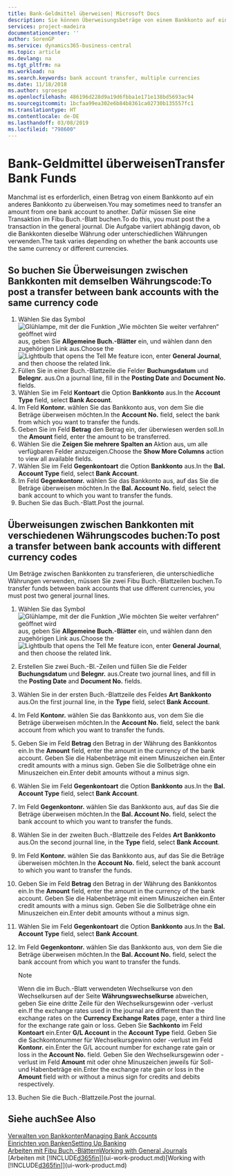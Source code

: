 ```yaml
---
title: Bank-Geldmittel überweisen| Microsoft Docs
description: Sie können Überweisungsbeträge von einem Bankkonto auf ein anders übertragen, einschließlich verschiedene Währungen, indem Sie die Transaktion im Fibu Buch.-Blatt buchen.
services: project-madeira
documentationcenter: ''
author: SorenGP
ms.service: dynamics365-business-central
ms.topic: article
ms.devlang: na
ms.tgt_pltfrm: na
ms.workload: na
ms.search.keywords: bank account transfer, multiple currencies
ms.date: 11/18/2018
ms.author: sgroespe
ms.openlocfilehash: 486196d228d9a19d6fbba1e171e138bd5693ac94
ms.sourcegitcommit: 1bcfaa99ea302e6b84b8361ca02730b135557fc1
ms.translationtype: HT
ms.contentlocale: de-DE
ms.lasthandoff: 03/08/2019
ms.locfileid: "798600"
---
```

# <a name="transfer-bank-funds"></a><span data-ttu-id="efd86-103">Bank-Geldmittel überweisen</span><span class="sxs-lookup"><span data-stu-id="efd86-103">Transfer Bank Funds</span></span>
<span data-ttu-id="efd86-104">Manchmal ist es erforderlich, einen Betrag von einem Bankkonto auf ein anderes Bankkonto zu überweisen.</span><span class="sxs-lookup"><span data-stu-id="efd86-104">You may sometimes need to transfer an amount from one bank account to another.</span></span> <span data-ttu-id="efd86-105">Dafür müssen Sie eine Transaktion im Fibu Buch.-Blatt buchen.</span><span class="sxs-lookup"><span data-stu-id="efd86-105">To do this, you must post the a transaction in the general journal.</span></span> <span data-ttu-id="efd86-106">Die Aufgabe variiert abhängig davon, ob die Bankkonten dieselbe Währung oder unterschiedlichen Währungen verwenden.</span><span class="sxs-lookup"><span data-stu-id="efd86-106">The task varies depending on whether the bank accounts use the same currency or different currencies.</span></span>

## <a name="to-post-a-transfer-between-bank-accounts-with-the-same-currency-code"></a><span data-ttu-id="efd86-107">So buchen Sie Überweisungen zwischen Bankkonten mit demselben Währungscode:</span><span class="sxs-lookup"><span data-stu-id="efd86-107">To post a transfer between bank accounts with the same currency code</span></span>
1. <span data-ttu-id="efd86-108">Wählen Sie das Symbol ![Glühlampe, mit der die Funktion „Wie möchten Sie weiter verfahren“ geöffnet wird](media/ui-search/search_small.png "Wie möchten Sie weiter verfahren?") aus, geben Sie **Allgemeine Buch.-Blätter** ein, und wählen dann den zugehörigen Link aus.</span><span class="sxs-lookup"><span data-stu-id="efd86-108">Choose the ![Lightbulb that opens the Tell Me feature](media/ui-search/search_small.png "Tell me what you want to do") icon, enter **General Journal**, and then choose the related link.</span></span>
2. <span data-ttu-id="efd86-109">Füllen Sie in einer Buch.-Blattzeile die Felder **Buchungsdatum** und **Belegnr.** aus.</span><span class="sxs-lookup"><span data-stu-id="efd86-109">On a journal line, fill in the **Posting Date** and **Document No.** fields.</span></span>
3. <span data-ttu-id="efd86-110">Wählen Sie im Feld **Kontoart** die Option **Bankkonto** aus.</span><span class="sxs-lookup"><span data-stu-id="efd86-110">In the **Account Type** field, select **Bank Account**.</span></span>
4. <span data-ttu-id="efd86-111">Im Feld **Kontonr.** wählen Sie das Bankkonto aus, von dem Sie die Beträge überweisen möchten.</span><span class="sxs-lookup"><span data-stu-id="efd86-111">In the **Account No.** field, select the bank from which you want to transfer the funds.</span></span>
5. <span data-ttu-id="efd86-112">Geben Sie im Feld **Betrag** den Betrag ein, der überwiesen werden soll.</span><span class="sxs-lookup"><span data-stu-id="efd86-112">In the **Amount** field, enter the amount to be transferred.</span></span>
6. <span data-ttu-id="efd86-113">Wählen Sie die **Zeigen Sie mehrere Spalten an** Aktion aus, um alle verfügbaren Felder anzuzeigen.</span><span class="sxs-lookup"><span data-stu-id="efd86-113">Choose the **Show More Columns** action to view all available fields.</span></span>
7. <span data-ttu-id="efd86-114">Wählen Sie im Feld **Gegenkontoart** die Option **Bankkonto** aus.</span><span class="sxs-lookup"><span data-stu-id="efd86-114">In the **Bal. Account Type** field, select **Bank Account**.</span></span>
8. <span data-ttu-id="efd86-115">Im Feld **Gegenkontonr.** wählen Sie das Bankkonto aus, auf das Sie die Beträge überweisen möchten.</span><span class="sxs-lookup"><span data-stu-id="efd86-115">In the **Bal. Account No.** field, select the bank account to which you want to transfer the funds.</span></span>
9. <span data-ttu-id="efd86-116">Buchen Sie das Buch.-Blatt.</span><span class="sxs-lookup"><span data-stu-id="efd86-116">Post the journal.</span></span>

## <a name="to-post-a-transfer-between-bank-accounts-with-different-currency-codes"></a><span data-ttu-id="efd86-117">Überweisungen zwischen Bankkonten mit verschiedenen Währungscodes buchen:</span><span class="sxs-lookup"><span data-stu-id="efd86-117">To post a transfer between bank accounts with different currency codes</span></span>
<span data-ttu-id="efd86-118">Um Beträge zwischen Bankkonten zu transferieren, die unterschiedliche Währungen verwenden, müssen Sie zwei Fibu Buch.-Blattzeilen buchen.</span><span class="sxs-lookup"><span data-stu-id="efd86-118">To transfer funds between bank accounts that use different currencies, you must post two general journal lines.</span></span>

1. <span data-ttu-id="efd86-119">Wählen Sie das Symbol ![Glühlampe, mit der die Funktion „Wie möchten Sie weiter verfahren“ geöffnet wird](media/ui-search/search_small.png "Wie möchten Sie weiter verfahren?") aus, geben Sie **Allgemeine Buch.-Blätter** ein, und wählen dann den zugehörigen Link aus.</span><span class="sxs-lookup"><span data-stu-id="efd86-119">Choose the ![Lightbulb that opens the Tell Me feature](media/ui-search/search_small.png "Tell me what you want to do") icon, enter **General Journal**, and then choose the related link.</span></span>
2. <span data-ttu-id="efd86-120">Erstellen Sie zwei Buch.-Bl.-Zeilen und füllen Sie die Felder **Buchungsdatum** und **Belegnr.** aus.</span><span class="sxs-lookup"><span data-stu-id="efd86-120">Create two journal lines, and fill in the **Posting Date** and **Document No.** fields.</span></span>
3. <span data-ttu-id="efd86-121">Wählen Sie in der ersten Buch.-Blattzeile des Feldes **Art** **Bankkonto** aus.</span><span class="sxs-lookup"><span data-stu-id="efd86-121">On the first journal line, in the **Type** field, select **Bank Account**.</span></span>
4. <span data-ttu-id="efd86-122">Im Feld **Kontonr.** wählen Sie das Bankkonto aus, von dem Sie die Beträge überweisen möchten.</span><span class="sxs-lookup"><span data-stu-id="efd86-122">In the **Account No.** field, select the bank account from which you want to transfer the funds.</span></span>
5. <span data-ttu-id="efd86-123">Geben Sie im Feld **Betrag** den Betrag in der Währung des Bankkontos ein.</span><span class="sxs-lookup"><span data-stu-id="efd86-123">In the **Amount** field, enter the amount in the currency of the bank account.</span></span> <span data-ttu-id="efd86-124">Geben Sie die Habenbeträge mit einem Minuszeichen ein.</span><span class="sxs-lookup"><span data-stu-id="efd86-124">Enter credit amounts with a minus sign.</span></span> <span data-ttu-id="efd86-125">Geben Sie die Sollbeträge ohne ein Minuszeichen ein.</span><span class="sxs-lookup"><span data-stu-id="efd86-125">Enter debit amounts without a minus sign.</span></span>
6. <span data-ttu-id="efd86-126">Wählen Sie im Feld **Gegenkontoart** die Option **Bankkonto** aus.</span><span class="sxs-lookup"><span data-stu-id="efd86-126">In the **Bal. Account Type** field, select **Bank Account**.</span></span>
7. <span data-ttu-id="efd86-127">Im Feld **Gegenkontonr.** wählen Sie das Bankkonto aus, auf das Sie die Beträge überweisen möchten.</span><span class="sxs-lookup"><span data-stu-id="efd86-127">In the **Bal. Account No.** field, select the bank account to which you want to transfer the funds.</span></span>
8. <span data-ttu-id="efd86-128">Wählen Sie in der zweiten Buch.-Blattzeile des Feldes **Art** **Bankkonto** aus.</span><span class="sxs-lookup"><span data-stu-id="efd86-128">On the second journal line, in the **Type** field, select **Bank Account**.</span></span>
9. <span data-ttu-id="efd86-129">Im Feld **Kontonr.** wählen Sie das Bankkonto aus, auf das Sie die Beträge überweisen möchten.</span><span class="sxs-lookup"><span data-stu-id="efd86-129">In the **Account No.** field, select the bank account to which you want to transfer the funds.</span></span>
10. <span data-ttu-id="efd86-130">Geben Sie im Feld **Betrag** den Betrag in der Währung des Bankkontos ein.</span><span class="sxs-lookup"><span data-stu-id="efd86-130">In the **Amount** field, enter the amount in the currency of the bank account.</span></span> <span data-ttu-id="efd86-131">Geben Sie die Habenbeträge mit einem Minuszeichen ein.</span><span class="sxs-lookup"><span data-stu-id="efd86-131">Enter credit amounts with a minus sign.</span></span> <span data-ttu-id="efd86-132">Geben Sie die Sollbeträge ohne ein Minuszeichen ein.</span><span class="sxs-lookup"><span data-stu-id="efd86-132">Enter debit amounts without a minus sign.</span></span>
11. <span data-ttu-id="efd86-133">Wählen Sie im Feld **Gegenkontoart** die Option **Bankkonto** aus.</span><span class="sxs-lookup"><span data-stu-id="efd86-133">In the **Bal. Account Type** field, select **Bank Account**.</span></span>  
12. <span data-ttu-id="efd86-134">Im Feld **Gegenkontonr.** wählen Sie das Bankkonto aus, von dem Sie die Beträge überweisen möchten.</span><span class="sxs-lookup"><span data-stu-id="efd86-134">In the **Bal. Account No.** field, select the bank account from which you want to transfer the funds.</span></span>

    > [!NOTE]  
    > <span data-ttu-id="efd86-135">Wenn die im Buch.-Blatt verwendeten Wechselkurse von den Wechselkursen auf der Seite **Währungswechselkurse** abweichen, geben Sie eine dritte Zeile für den Wechselkursgewinn oder -verlust ein.</span><span class="sxs-lookup"><span data-stu-id="efd86-135">If the exchange rates used in the journal are different than the exchange rates on the **Currency Exchange Rates** page, enter a third line for the exchange rate gain or loss.</span></span> <span data-ttu-id="efd86-136">Geben Sie **Sachkonto** im Feld **Kontoart** ein.</span><span class="sxs-lookup"><span data-stu-id="efd86-136">Enter **G/L Account** in the **Account Type** field.</span></span> <span data-ttu-id="efd86-137">Geben Sie die Sachkontonummer für Wechselkursgewinn oder -verlust im Feld **Kontonr.** ein.</span><span class="sxs-lookup"><span data-stu-id="efd86-137">Enter the G/L account number for exchange rate gain or loss in the **Account No.** field.</span></span> <span data-ttu-id="efd86-138">Geben Sie den Wechselkursgewinn oder - verlust im Feld **Amount** mit oder ohne Minuszeichen jeweils für Soll- und Habenbeträge ein.</span><span class="sxs-lookup"><span data-stu-id="efd86-138">Enter the exchange rate gain or loss in the **Amount** field with or without a minus sign for credits and debits respectively.</span></span>
13. <span data-ttu-id="efd86-139">Buchen Sie die Buch.-Blattzeile.</span><span class="sxs-lookup"><span data-stu-id="efd86-139">Post the journal.</span></span>

## <a name="see-also"></a><span data-ttu-id="efd86-140">Siehe auch</span><span class="sxs-lookup"><span data-stu-id="efd86-140">See Also</span></span>
[<span data-ttu-id="efd86-141">Verwalten von Bankkonten</span><span class="sxs-lookup"><span data-stu-id="efd86-141">Managing Bank Accounts</span></span>](bank-manage-bank-accounts.md)  
[<span data-ttu-id="efd86-142">Einrichten von Banken</span><span class="sxs-lookup"><span data-stu-id="efd86-142">Setting Up Banking</span></span>](bank-setup-banking.md)  
[<span data-ttu-id="efd86-143">Arbeiten mit Fibu Buch.-Blättern</span><span class="sxs-lookup"><span data-stu-id="efd86-143">Working with General Journals</span></span>](ui-work-general-journals.md)  
<span data-ttu-id="efd86-144">[Arbeiten mit [!INCLUDE[d365fin](includes/d365fin_md.md)]](ui-work-product.md)</span><span class="sxs-lookup"><span data-stu-id="efd86-144">[Working with [!INCLUDE[d365fin](includes/d365fin_md.md)]](ui-work-product.md)</span></span>
